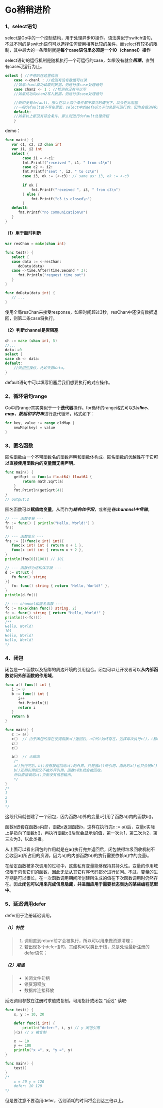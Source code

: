 # Go稍稍进阶

### 1、select语句

select是Go中的一个控制结构，用于处理异步IO操作。语法类似于switch语句，不过不同的是switch语句可以选择任何使用相等比较的条件，而select有较多的限制，其中最大的一条限制就是**每个case语句里必须是一个IO（channel）操作**

select语句的运行机制是随机执行一个可运行的case，如果没有就会***阻塞***，直到有case可运行为止。

```go
select { //不停的在这里检测
	case <-chanl : //检测有没有数据可以读
    //如果chanl成功读取到数据，则进行该case处理语句
    case chan2 <- 1 : //检测有没有可以写
    //如果成功向chan2写入数据，则进行该case处理语句

    //假如没有default，那么在以上两个条件都不成立的情况下，就会在此阻塞
    //一般default会不写在里面，select中的default子句总是可运行的，因为会很消耗CPU资源
    default:
    //如果以上都没有符合条件，那么则进行default处理流程
    }
```

demo：

```go
func main() {
   var c1, c2, c3 chan int
   var i1, i2 int
   select {
   		case i1 = <-c1:
      	fmt.Printf("received ", i1, " from c1\n")
   		case c2 <- i2:
      	fmt.Printf("sent ", i2, " to c2\n")
   		case i3, ok := (<-c3): // same as: i3, ok := <-c3
       
      	if ok {
         	fmt.Printf("received ", i3, " from c3\n")
      	} else {
         	fmt.Printf("c3 is closed\n")
      	}
   default:
      fmt.Printf("no communication\n")
   }
}
```

#### （1）用于超时判断

```go
var resChan = make(chan int)

func test() {
   select {
   case data := <-resChan:
      doData(data)
   case <-time.After(time.Second * 3):
      fmt.Println("request time out")
   }
}

func doData(data int) {
   // ...
}
```

使用全局resChan来接受response，如果时间超过3秒，resChan中还没有数据返回，则第二条case将执行。

#### （2）判断channel是否阻塞

```go
ch := make (chan int, 5)
//...
data：=0
select {
case ch <- data:
default:
    //做相应操作，比如丢弃data。
}
```

default语句中可以填写阻塞后我们想要执行的对应操作。

### 2、循环语句range

Go中的range其实类似于一个**迭代器**操作。for循环的range格式可以对***slice、map、数组和字符串***进行迭代循环，格式如下：

```go
for key, value := range oldMap {
    newMap[key] = value
}
```

### 3、匿名函数

匿名函数由一个不带函数名的函数声明和函数体构成。匿名函数的优越性在于它**可以直接使用函数内的变量而无需声明**。

```go
func main() {
    getSqrt := func(a float64) float64 {
        return math.Sqrt(a)
    }
    fmt.Println(getSqrt(4))
}
// output:2
```

匿名函数可以**赋值给变量**，从而作为***结构体字段***，或者是***在channnel中传输***。

```go
// --- 函数变量 ---
fn := func() { println("Hello, World!") }
fn()

// --- 函数集合 ---
fns := [](func(x int) int){
   func(x int) int { return x + 1 },
   func(x int) int { return x + 2 },
}
println(fns[0](100)) // 101

// --- 函数作为结构体字段 ---
d := struct {
   fn func() string
}{
   fn: func() string { return "Hello, World!" },
}
println(d.fn())

// --- channel和匿名函数 ---
fc := make(chan func() string, 2)
fc <- func() string { return "Hello, World!" }
println((<-fc)())
/**
Hello, World!
101
Hello, World!
Hello, World!
*/
```

### 4、闭包

闭包是一个函数以及捆绑的周边环境的引用组合。闭包可以让开发者可以**从内部函数访问外部函数的作用域**。

```go
func a() func() int {
   i := 0
   b := func() int {
      i++
      fmt.Println(i)
      return i
   }
   return b
}

func main() {
   c := a()
   c()  // 由于闭包的存在使得函数a()返回后，a中的i始终存在，这样每次执行c()，i都是自加1后的值
   c()
   c()

   a()	// 无输出
    /*
    a()执行完后，b()没有被返回给a()的外界，只是被a()所引用，而此时a()也只会被b()引 用，因此函数a()和
    b()互相引用但又不被外界引用，函数a和b就会被回收。
    所以直接调用a()页面没有信息输出。
    */
}
/*
1
2
3
*/
```

这段代码就创建了一个闭包，因为函数a()外的变量c引用了函数a()内的函数b()。

函数b嵌套在函数a内部，函数a返回函数b，这样在执行完c := a()后，变量c实际上是指向了函数b()，再执行函数c()后就会显示i的值，第一次为1，第二次为2，第三次为3，以此类推。 

从上面可以看出闭包的作用就是在a()执行完并返回后，闭包使得垃圾回收机制不会收回a()所占用的资源，因为a()的内部函数b()的执行需要依赖a()中的变量i。

在给定函数被多次调用的过程中，这些私有变量能够保持其持久性。变量的作用域仅限于包含它们的函数，因此无法从其它程序代码部分进行访问。不过，变量的生存期是可以很长，在一次函数调用期间所创建所生成的值在下次函数调用时仍然存在。因此**闭包可以用来完成信息隐藏，并进而应用于需要状态表达的某些编程范型中**。 

### 5、延迟调用defer

defer用于注册延迟调用，

##### （1）特性

> 1. 调用直到return前才会被执行，所以可以用来做资源清理；
> 2. 若出现多个defer语句，其结构可以类比于栈，总是处理最新注册的defer语句；

##### （2）用途

> - 关闭文件句柄
> - 锁资源释放
> - 数据库连接释放

延迟调用参数在注册时求值或复制，可用指针或闭包 "延迟" 读取:

```go
func test() {
    x, y := 10, 20

    defer func(i int) {
        println("defer:", i, y) // y 闭包引用
    }(x) // x 被复制

    x += 10
    y += 100
    println("x =", x, "y =", y)
}

func main() {
    test()
}
/*
    x = 20 y = 120
    defer: 10 120
*/
```

但是要注意不要滥用defer，否则消耗的时间将会到达三倍以上。